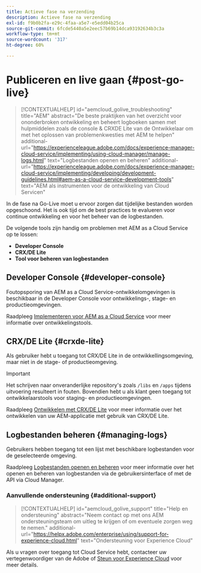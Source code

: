 ```yaml
---
title: Actieve fase na verzending
description: Actieve fase na verzending
exl-id: f9b0b2fa-e29c-4faa-a5e7-e5edd04b25ca
source-git-commit: 6fcde5440a5e2eec57b69b14dca93192634b3c3a
workflow-type: tm+mt
source-wordcount: '317'
ht-degree: 60%

---
```


# Publiceren en live gaan {#post-go-live}

>[!CONTEXTUALHELP]
>id="aemcloud_golive_troubleshooting"
>title="AEM"
>abstract="De beste praktijken van het overzicht voor ononderbroken ontwikkeling en beheert logboeken samen met hulpmiddelen zoals de console &amp; CRXDE Lite van de Ontwikkelaar om met het oplossen van problemenkwesties met AEM te helpen"
>additional-url="https://experienceleague.adobe.com/docs/experience-manager-cloud-service/implementing/using-cloud-manager/manage-logs.html" text="Logbestanden openen en beheren"
>additional-url="https://experienceleague.adobe.com/docs/experience-manager-cloud-service/implementing/developing/development-guidelines.html#aem-as-a-cloud-service-development-tools" text="AEM als instrumenten voor de ontwikkeling van Cloud Servicen"


In de fase na Go-Live moet u ervoor zorgen dat tijdelijke bestanden worden opgeschoond. Het is ook tijd om de best practices te evalueren voor continue ontwikkeling en voor het beheer van de logbestanden.

De volgende tools zijn handig om problemen met AEM as a Cloud Service op te lossen:

* **Developer Console**
* **CRX/DE Lite**
* **Tool voor beheren van logbestanden**


## Developer Console {#developer-console}

Foutopsporing van AEM as a Cloud Service-ontwikkelomgevingen is beschikbaar in de Developer Console voor ontwikkelings-, stage- en productieomgevingen.

Raadpleeg [Implementeren voor AEM as a Cloud Service](https://experienceleague.adobe.com/docs/experience-manager-cloud-service/implementing/developing/development-guidelines.html#aem-as-a-cloud-service-development-tools) voor meer informatie over ontwikkelingstools.

## CRX/DE Lite {#crxde-lite}

Als gebruiker hebt u toegang tot CRX/DE Lite in de ontwikkellingsomgeving, maar niet in de stage- of productieomgeving.

>[!IMPORTANT]
>Het schrijven naar onveranderlijke repository&#39;s zoals `/libs` en `/apps` tijdens uitvoering resulteert in fouten. Bovendien hebt u als klant geen toegang tot ontwikkelaarstools voor staging- en productieomgevingen.

Raadpleeg [Ontwikkelen met CRX/DE Lite](/help/implementing/developing/tools/crxde.md) voor meer informatie over het ontwikkelen van uw AEM-applicatie met gebruik van CRX/DE Lite.

## Logbestanden beheren {#managing-logs}

Gebruikers hebben toegang tot een lijst met beschikbare logbestanden voor de geselecteerde omgeving.

Raadpleeg [Logbestanden openen en beheren](https://experienceleague.adobe.com/docs/experience-manager-cloud-service/implementing/using-cloud-manager/manage-logs.html) voor meer informatie over het openen en beheren van logbestanden via de gebruikersinterface of met de API via Cloud Manager.

### Aanvullende ondersteuning {#additional-support}

>[!CONTEXTUALHELP]
>id="aemcloud_golive_support"
>title="Help en ondersteuning"
>abstract="Neem contact op met ons AEM ondersteuningsteam om uitleg te krijgen of om eventuele zorgen weg te nemen."
>additional-url="https://helpx.adobe.com/enterprise/using/support-for-experience-cloud.html" text="Ondersteuning voor Experience Cloud"

Als u vragen over toegang tot Cloud Service hebt, contacteer uw vertegenwoordiger van de Adobe of [Steun voor Experience Cloud](https://helpx.adobe.com/enterprise/using/support-for-experience-cloud.html) voor meer details.
